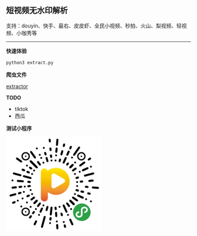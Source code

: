## 短视频无水印解析

支持：douyin、快手、最右、皮皮虾、全民小视频、秒拍、火山、梨视频、轻视频、小咖秀等

------------------------------

**快速体验**
```bash
python3 extract.py
```


**爬虫文件**

[extractor](/extractor)


**TODO**

-  tiktok
-  西瓜


**测试小程序**

![image](miniapp.jpg)